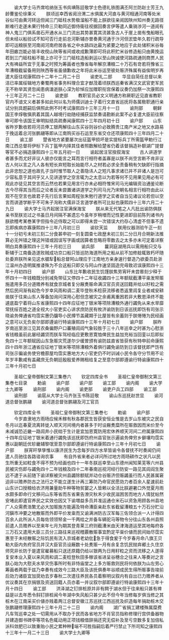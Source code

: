 <!-- { "loadSidebar": true } -->
　　谕大学士马齐席哈纳张玉书呉琠陈廷敬学士色德礼铁图满丕阿兰防赵士芳王九龄曹鉴伦徐秉义
　　朕顷巡幸西省阅汾渭二水俱属大河直与黄河相通河南等处米谷似可由黄河转运但闻三门砥柱水势极溜船不能上朕欲往亲阅因陜州知州奏无路径断难行走遂未果行特命三贝勒同近御侍衞往视据回奏言伊等遣人乗骑渉河一道阅有神人鬼三门俱系凿石开通水从三门流出其势甚寛其流甚急古人于崖上凿有曳船眼孔但未经以船验试不知可否行走前总河靳辅亦曽奏黄河通于汴河但淤垫年久若行疏导即可运粮朕至河南阅河南府居各省之中水路四达最为紧要之地应于此处储积米谷毎年田畞岂能必皆丰收傥山陜等省间或收成歉薄即可将此积贮米谷修造船只由黄挽运若到三门砥柱船不能上亦可于三门砥柱造船剥运以至山陜诚使河路疏通则商贾人民大有禆益所宜于无事之时预为筹画者也豫省每年解京漕粮二十万石有竒若将豫省三年漕粮截留备用则陜西等省虽値歉收之年将此米谷运至彼处赈济殊属有益俟明岁再遣大臣往视康熙四十二年十二月二十日
　　谕吏礼二部
　　华显自简任总督以来洁已率属绥辑地方秦蜀两省事务料理合宜才猷茂着顷朕西巡秦省满汉文武官吏军民无不称举其贤忽闻患病溘逝朕心深为轸悼应加赠职衔宫保着议奏仍加祭一次康熙四十三年正月二十二日
　　谕吏部
　　教职官员必文义明通方称厥职近见直省教职官内不谙文义者甚多如此何以名为师儒训迪士子着行文直省巡抚将各属敎职通行亲试分别具题嗣后俱照此例不时考试康熙四十三年三月十一日
　　谕刑部
　　朝鲜国王李焞敬愼夙着其国人越境行劫随经捕获监禁奏请勘断此案不必复遣大臣前往察审可即令该国王审明拟结具疏奏闻康熙四十三年四月初十日
　　谕户部
　　山东省昨岁歉收若将河员俸工银两解往山东买谷则谷价必致腾贵江南产米之地又水路易于挽运着总河张鹏翮等即从江南购买谷石运至东省交仓还项康熙四十三年四月二十日
　　谕工部
　　楚省地方紧要屡次出征盔甲损坏是实提标兵丁所需盔甲勅行江南江西总督将伊标下兵丁盔甲内择其佳者照数解给楚省仍着该督捐造补额湖广提督等官不必捐造康熙四十三年五月初一日
　　谕起居注官揆叙海宝
　　古人讲道学者甚多而尤好非议人彼亦仅能言之耳而言行相符者盖寡是以朕不尚空言断不肯非议古人何以言之凡人各有短长弃短取长始能尽人之材若必求全责备稍有欠缺即行指摘此非忠恕之道也故孔子当时惟节取人之善隐讳人之短凡事求诸已并不非诸人是岂可少容私意于其间乎又人见讲道学之空言辄为之太息以为若等何不见用果见用必有可观此亦徒见其空言而云然也若果见用言行亦未必相符惟宋司马光编辑资治通鉴论断古今尽得其当而后之论者反未尝置诸讲道学之列司马光乃宋朝名相言行相符由此以观不在空言也故君子先行后言果如周程张朱勉行道学之实者自当见诸议论若但以空言而讲道学断乎不可朱子洵称大儒非泛言道学者所可比拟也康熙四十三年六月二十九日
　　谕大学士马齐起居注官满保海宝
　　朕从来无代笔之人凡批出谕防俱朕亲书至朕览过之书虽日月间隔不甚遗忘今虽年岁稍増而记性更进即目前陈列诸书内朕欲稽考某巻某字但指令近侍取之可以即得未尝一次错误大约存心清虚不但事不遗忘即疾病亦寡康熙四十三年八月初三日
　　谕钦天监
　　朕用仪器测验午正一刻十一分初亏未初三刻二分食甚申初一刻复圆查七政歴未初三刻二分日月合朔新法推算必无舛错之理这舛错或因误写字画或因算者忽略将零数去之太多亦未可定着详察明白具奏康熙四十三年十月初三日
　　谕兵部
　　曩洞庭湖用兵以需用船只交与靳辅于江南备造遂败贼成功京口船只皆巡防海道所用之船从前不加修艌辄致朽坏随处委弃朕所亲见这水艍犁船总督阿山理应于江南地方亲身速行督造乃欲委员赴浙江温州办造明属推诿殊为不合这船只即交与阿山作速坚固造完毋致迟误康熙四十三年十月初四日
　　谕户部
　　山东比年歉收民生饥馑朕焦劳宵旰未尝晷刻少释于怀四十一年钱粮既分别减免带征又停四十二年征收蠲四十三年额赋截漕平粜发帑赈施遣用多员分道赡养有就食京城者复分厰煑赈命满汉官员资送回籍并给以籽粒之需然后民间渐有起色今岁幸风雨和调二麦毕登秋禾稔获流移者悉返里闾复业者咸安耕凿朕于往来山东人等备加询问深用心慰但念被灾之余甫离重困若非大敷恩泽终不能遽底盈宁着将山东省康熙四十四年应征地丁银米等项除漕粮外通行蠲免从来水旱靡常抚绥百姓之道全视大小官吏实心讲求庶防民有攸济谕防到日该巡抚即饬有司张示晓谕务俾通省均霑实惠仍牖导小民撙节盖藏期于比屋皆有余蓄则于朕惓惓为民经画之意可以无负矣尔部即遵谕行特谕康熙四十三年十月初七日
　　谕户部
　　朕昨岁南巡至浙江见其农桑徧野户口蕃殖闾阎气象较胜于三十八年巡幸之时甚为心慰浙省钱粮虽前此屡经蠲贷而朕车驾经临应更敷恩寛恤俾民生益加充裕当回銮以后即拟免四十三年额赋因山东急赈灾荒遂尔少缓曽颁有谕防兹直省皆获有秋特申前命康熙四十四年浙江通省应征地丁银米等项除漕粮外着俱行蠲免谕防到日该督抚即严饬有司张示徧谕务使穷檐蔀屋均霑实惠地方大小官吏仍不时训诫小民令各守分节用不论年岁丰歉咸有盖藏庶无负朝廷殷殷爱养赐租给复之至意尔部即遵谕行特谕康熙四十三年十月初七日














　　圣祖仁皇帝御制文第三集巻六
　　钦定四库全书
　　圣祖仁皇帝御制文第三集巻七目录
　　勅谕
　　谕户部
　　谕户部
　　谕工部
　　谕内阁
　　谕大学士九卿等
　　谕刑部
　　谕内阁
　　谕吏部
　　谕吏户兵工四部
　　谕工部
　　谕刑部
　　谕扈从大学士马齐张玉书陈廷敬
　　谕山东巡抚赵世显
　　谕河道总督张鹏翮
　　谕河道总督张鹏翮及河工官员














　　钦定四库全书
　　圣祖仁皇帝御制文第三集巻七
　　勅谕
　　谕户部
　　今岁直隶地方雨旸应候禾稼有秋各郡民生皆获安恒业惟是去岁山东被灾之民自冬月以迄春夏流离转徙入顺天河间境内者甚多于时设厰煑糜所在赈救因而米价至今未减诚恐近畿一路闾井小民绌于生计是宜加恩寛防用宏休养顺天河间二府属康熙四十四年应征地丁银米着通行蠲免该巡抚即饬府州县官张示遍谕务俾穷乡僻壤均霑实惠以副朝廷优轸畿辅黎氓至意尔部即遵谕行特谕康熙四十三年十月初七日
　　谕户部
　　朕宵旰孳孳惟以康济民生为念每岁四方水旱皆谕令各督抚不时奏闻仍间遣人员驰往各路谘询农事
　　有自外省来者必详问所过地方雨旸耕作之状凡以民生所重无如粒食不得不预为经画也四十一年冬朕巡幸至山东德州闻知莱芜等六州县民被灾伤即与蠲免四十二年钱粮及四十二年春南巡视河经行防安一路见其闾阎生聚远不逮于从前随下谕详察被灾州县蠲除额赋并动仓谷赈济但赈蠲虽行而人民甚属窘迫非以赡养防古之法行之不能立遂生计再三筹防乃命官民愿効力者百余人星速前赴山东计口授粮给衣济用兼量助牛种等物贫窭之人皆赖以全活比朕避暑口外觉夏月雨水颇多即命行文移问山东等省而东省果告潦灾秋禾少收民滋困苦而地方人情犹帖然安堵此即遣官养民之实效也因又下谕増益多员并准运通仓米石以资急用顾各州县地广人众需费浩繁尤必大加赈施方能遍及特命漕臣亲赴东省截留漕粮五十万石分贮沿河鎭市冲要之地散赈而外即平价发粜而又谕满洲防古汉军每三佐领合派一人计得四百余人此所派人员每佐领领帑金一千两给之并备车辆驼马等物令分往山东各州县照前遣人员赡养以至来年七月为期其登青莱三府则截漕米由天津海道运至其地每府各三万石又遣用大臣三员分三路往来巡视稽覈散赈事宜酌定平粜价値而民间始尽霑实惠至于未经散赈之际饥民有流入京城者老幼仳急于得食爰于今岁春月命八旗王贝勒大臣内务府官员并汉大臣官员设厰数十处煑赈一月有余复念饥民抛弃郷土久住京师究非长防于是遣官雇募船只送还原籍仍给以银两为日用籽粒之资而流移之人遂得复安本业入夏以来风雨和调二麦稔登秋田多稼该省进呈谷穗合之往来人等奏对之言朕心始为大慰夫水旱灾伤事所时有非恃庙堂之上多方赈救则民将何依朕为山左劳心筹画者两载于兹乃幸奏有成效今三路大臣及该抚俱奏年谷顺成民生得所赈事告竣前后効力诸臣宜加奨劝去岁春秋二次遣往养民各员着察明议叙内有自出已力赡养者从优议奏其在京捐银及资送回籍人员亦着一并议叙尔部即遵谕行特谕康熙四十三年十月十四日
　　谕工部
　　洪泽湖之钉排桩原并非有闗于湖水但于往来船只甚有禆益是以去年悉令斜钉排桩闻今年湖中失风船只甚少此不但今年当修每岁俱当修之其桩木在江南采买价値亦贱着两江总督安徽江苏巡抚江西巡抚及织造每年捐助桩木交张鹏翮修理康熙四十三年十月二十二日
　　谕内阁
　　湖广省捐工建楼殊属糜费凡车驾巡幸之处一切需用从不取办于民而各省地方不肖官员指称修理行宫供备器物并建造御书碑亭等项名色辄动用正项钱粮借辞捐还究无偿补及至亏空数多复加倍私派科敛肥已以致重贻小民之累种种端不可胜指嗣后着严行禁止下所司知之康熙四十三年十一月二十三日
　　谕大学士九卿等

